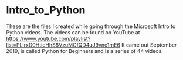 # Intro_to_Python
These are the files I created while going through the Microsoft Intro to Python videos.
The videos can be found on YouTube at https://www.youtube.com/playlist?list=PLlrxD0HtieHhS8VzuMCfQD4uJ9yne1mE6
It came out September 2019, is called Python for Beginners and is a series of 44 videos.
